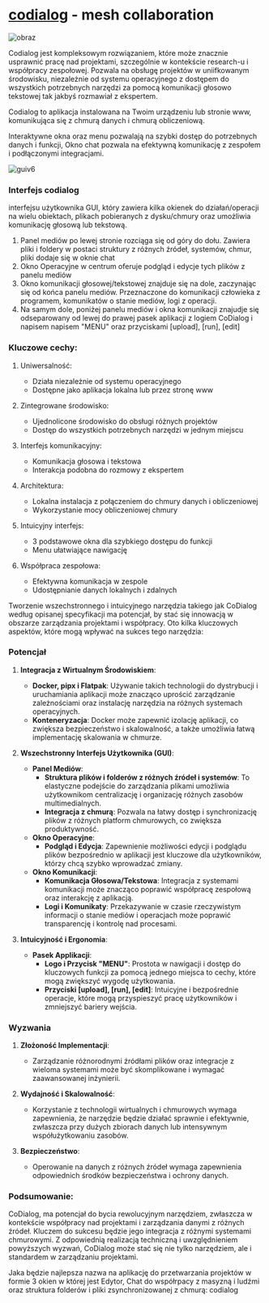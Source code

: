# [codialog](http://www.codialog.com) - mesh collaboration

![obraz](https://github.com/user-attachments/assets/873661f0-dd41-44ad-a5e9-fa2fc7662f21)


Codialog jest kompleksowym rozwiązaniem, które może znacznie usprawnić pracę nad projektami, szczególnie w kontekście research-u i współpracy zespołowej. 
Pozwala na obsługę projektów w uniifkowanym środowisku, niezależnie od systemu operacyjnego z dostępem do wszystkich potrzebnych narzędzi za pomocą komunikacji głosowo tekstowej tak jakbyś rozmawiał z ekspertem.

Codialog to aplikacja instalowana na Twoim urządzeniu lub stronie www, komunikująca się z chmurą danych i chmurą obliczeniową.

Interaktywne okna oraz menu pozwalają na szybki dostęp do potrzebnych danych i funkcji, Okno chat pozwala na efektywną komunikację z zespołem i podłączonymi integracjami.


![guiv6](https://github.com/user-attachments/assets/3880d91d-d1d1-4d2c-b596-b0f5b12e62ce)


### Interfejs codialog

interfejsu użytkownika GUI, który zawiera kilka okienek do działań/operacji na wielu obiektach, plikach pobieranych z dysku/chmury oraz umożliwia komunikację głosową lub tekstową. 

1. Panel mediów po lewej stronie rozciąga się od góry do dołu. Zawiera pliki i foldery w postaci struktury z różnych źródeł, systemów, chmur, pliki dodaje się w oknie chat 
2. Okno Operacyjne w centrum oferuje podgląd i edycje tych plików z  panelu mediów
3. Okno komunikacji głosowej/tekstowej znajduje się na dole, zaczynając się od końca panelu mediów. Przeznaczone do komunikacji człowieka z programem, komunikatów o stanie mediów, logi z operacji.
4. Na samym dole, poniżej panelu mediów i okna komunikacji znajudje się odseparowany od lewej do prawej pasek aplikacji z logiem CoDialog i napisem napisem "MENU" oraz przyciskami [upload], [run], [edit]

   

### Kluczowe cechy:

1. Uniwersalność:
   - Działa niezależnie od systemu operacyjnego
   - Dostępne jako aplikacja lokalna lub przez stronę www

2. Zintegrowane środowisko:
   - Ujednolicone środowisko do obsługi różnych projektów
   - Dostęp do wszystkich potrzebnych narzędzi w jednym miejscu

3. Interfejs komunikacyjny:
   - Komunikacja głosowa i tekstowa
   - Interakcja podobna do rozmowy z ekspertem

4. Architektura:
   - Lokalna instalacja z połączeniem do chmury danych i obliczeniowej
   - Wykorzystanie mocy obliczeniowej chmury
   
5. Intuicyjny interfejs:
   - 3 podstawowe okna dla szybkiego dostępu do funkcji
   - Menu ułatwiające nawigację

6. Współpraca zespołowa:
   - Efektywna komunikacja w zespole
   - Udostępnianie danych lokalnych i zdalnych
   



Tworzenie wszechstronnego i intuicyjnego narzędzia takiego jak CoDialog według opisanej specyfikacji ma potencjał, by stać się innowacją w obszarze zarządzania projektami i współpracy. Oto kilka kluczowych aspektów, które mogą wpływać na sukces tego narzędzia:

### Potencjał 

1. **Integracja z Wirtualnym Środowiskiem**:
    - **Docker, pipx i Flatpak**: Używanie takich technologii do dystrybucji i uruchamiania aplikacji może znacząco uprościć zarządzanie zależnościami oraz instalację narzędzia na różnych systemach operacyjnych.
    - **Konteneryzacja**: Docker może zapewnić izolację aplikacji, co zwiększa bezpieczeństwo i skalowalność, a także umożliwia łatwą implementację skalowania w chmurze.

2. **Wszechstronny Interfejs Użytkownika (GUI)**:
    - **Panel Mediów**:
        - **Struktura plików i folderów z różnych źródeł i systemów**: To elastyczne podejście do zarządzania plikami umożliwia użytkownikom centralizację i organizację różnych zasobów multimedialnych.
        - **Integracja z chmurą**: Pozwala na łatwy dostęp i synchronizację plików z różnych platform chmurowych, co zwiększa produktywność.
    - **Okno Operacyjne**:
        - **Podgląd i Edycja**: Zapewnienie możliwości edycji i podglądu plików bezpośrednio w aplikacji jest kluczowe dla użytkowników, którzy chcą szybko wprowadzać zmiany.
    - **Okno Komunikacji**:
        - **Komunikacja Głosowa/Tekstowa**: Integracja z systemami komunikacji może znacząco poprawić współpracę zespołową oraz interakcję z aplikacją.
        - **Logi i Komunikaty**: Przekazywanie w czasie rzeczywistym informacji o stanie mediów i operacjach może poprawić transparencję i kontrolę nad procesami.

3. **Intuicyjność i Ergonomia**:
    - **Pasek Applikacji**:
        - **Logo i Przycisk "MENU"**: Prostota w nawigacji i dostęp do kluczowych funkcji za pomocą jednego miejsca to cechy, które mogą zwiększyć wygodę użytkowania.
        - **Przyciski [upload], [run], [edit]**: Intuicyjne i bezpośrednie operacje, które mogą przyspieszyć pracę użytkowników i zmniejszyć bariery wejścia.

### Wyzwania

1. **Złożoność Implementacji**:
    - Zarządzanie różnorodnymi źródłami plików oraz integracje z wieloma systemami może być skomplikowane i wymagać zaawansowanej inżynierii.

2. **Wydajność i Skalowalność**:
    - Korzystanie z technologii wirtualnych i chmurowych wymaga zapewnienia, że narzędzie będzie działać sprawnie i efektywnie, zwłaszcza przy dużych zbiorach danych lub intensywnym współużytkowaniu zasobów.

3. **Bezpieczeństwo**:
    - Operowanie na danych z różnych źródeł wymaga zapewnienia odpowiednich środków bezpieczeństwa i ochrony danych.

### Podsumowanie:

CoDialog, ma potencjał do bycia rewolucyjnym narzędziem, zwłaszcza w kontekście współpracy nad projektami i zarządzania danymi z różnych źródeł. 
Kluczem do sukcesu będzie jego integracja z różnymi systemami chmurowymi. 
Z odpowiednią realizacją techniczną i uwzględnieniem powyższych wyzwań, CoDialog może stać się nie tylko narzędziem, ale i standardem w zarządzaniu projektami.






Jaka będzie najlepsza nazwa na aplikację do przetwarzania projektów w formie 3 okien w której jest Edytor, Chat do współrpacy z masyzną i ludźmi oraz struktura folderów i pliki zsynchronizowanej z chmurą: codialog


